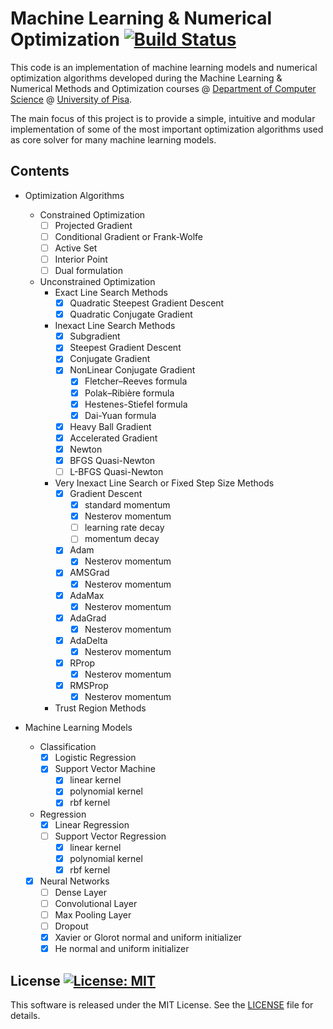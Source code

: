 # Machine Learning & Numerical Optimization [![Build Status](https://travis-ci.org/dmeoli/MachineLearningNumericalOptimization.svg?branch=master)](https://travis-ci.org/dmeoli/MachineLearningNumericalOptimization)

This code is an implementation of machine learning models and numerical optimization algorithms developed during the 
Machine Learning & Numerical Methods and Optimization courses @ [Department of Computer Science](https://www.di.unipi.it/en/) 
@ [University of Pisa](https://www.unipi.it/index.php/english).

The main focus of this project is to provide a simple, intuitive and modular implementation of some of the most 
important optimization algorithms used as core solver for many machine learning models.

## Contents
- Optimization Algorithms
    - Constrained Optimization
        - [ ] Projected Gradient
        - [ ] Conditional Gradient or Frank-Wolfe
        - [ ] Active Set
        - [ ] Interior Point
        - [ ] Dual formulation
    - Unconstrained Optimization
        - Exact Line Search Methods
            - [x] Quadratic Steepest Gradient Descent
            - [x] Quadratic Conjugate Gradient
        - Inexact Line Search Methods
            - [x] Subgradient
            - [x] Steepest Gradient Descent
            - [x] Conjugate Gradient
            - [x] NonLinear Conjugate Gradient
                - [x] Fletcher–Reeves formula
                - [x] Polak–Ribière formula
                - [x] Hestenes-Stiefel formula
                - [x] Dai-Yuan formula
            - [x] Heavy Ball Gradient
            - [x] Accelerated Gradient
            - [x] Newton
            - [x] BFGS Quasi-Newton
            - [ ] L-BFGS Quasi-Newton
        - Very Inexact Line Search or Fixed Step Size Methods
            - [x] Gradient Descent
                - [x] standard momentum
                - [x] Nesterov momentum
                - [ ] learning rate decay
                - [ ] momentum decay
            - [x] Adam
                - [x] Nesterov momentum
            - [x] AMSGrad
                - [x] Nesterov momentum
            - [x] AdaMax
                - [x] Nesterov momentum
            - [x] AdaGrad
                - [x] Nesterov momentum
            - [x] AdaDelta
                - [x] Nesterov momentum
            - [X] RProp
                - [x] Nesterov momentum
            - [x] RMSProp
                - [x] Nesterov momentum
        - Trust Region Methods
            
            
- Machine Learning Models
    - Classification
        - [x] Logistic Regression
        - [x] Support Vector Machine
            - [x] linear kernel
            - [x] polynomial kernel
            - [x] rbf kernel
    - Regression
        - [x] Linear Regression
        - [ ] Support Vector Regression
            - [x] linear kernel
            - [x] polynomial kernel
            - [x] rbf kernel
    - [x] Neural Networks
        - [ ] Dense Layer
        - [ ] Convolutional Layer
        - [ ] Max Pooling Layer
        - [ ] Dropout
        - [x] Xavier or Glorot normal and uniform initializer
        - [x] He normal and uniform initializer

## License [![License: MIT](https://img.shields.io/badge/License-MIT-yellow.svg)](https://opensource.org/licenses/MIT)

This software is released under the MIT License. See the [LICENSE](LICENSE) file for details.
